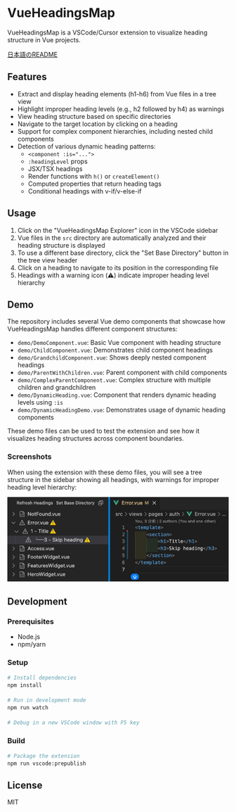 # VueHeadingsMap

VueHeadingsMap is a VSCode/Cursor extension to visualize heading structure in Vue projects.

[日本語のREADME](README.ja.md)

## Features

- Extract and display heading elements (h1-h6) from Vue files in a tree view
- Highlight improper heading levels (e.g., h2 followed by h4) as warnings
- View heading structure based on specific directories
- Navigate to the target location by clicking on a heading
- Support for complex component hierarchies, including nested child components
- Detection of various dynamic heading patterns:
  - `<component :is="...">`
  - `:headingLevel` props
  - JSX/TSX headings
  - Render functions with `h()` or `createElement()`
  - Computed properties that return heading tags
  - Conditional headings with v-if/v-else-if

## Usage

1. Click on the "VueHeadingsMap Explorer" icon in the VSCode sidebar
2. Vue files in the `src` directory are automatically analyzed and their heading structure is displayed
3. To use a different base directory, click the "Set Base Directory" button in the tree view header
4. Click on a heading to navigate to its position in the corresponding file
5. Headings with a warning icon (⚠️) indicate improper heading level hierarchy

## Demo

The repository includes several Vue demo components that showcase how VueHeadingsMap handles different component structures:

- `demo/DemoComponent.vue`: Basic Vue component with heading structure
- `demo/ChildComponent.vue`: Demonstrates child component headings
- `demo/GrandchildComponent.vue`: Shows deeply nested component headings
- `demo/ParentWithChildren.vue`: Parent component with child components
- `demo/ComplexParentComponent.vue`: Complex structure with multiple children and grandchildren
- `demo/DynamicHeading.vue`: Component that renders dynamic heading levels using `:is`
- `demo/DynamicHeadingDemo.vue`: Demonstrates usage of dynamic heading components

These demo files can be used to test the extension and see how it visualizes heading structures across component boundaries.

### Screenshots

When using the extension with these demo files, you will see a tree structure in the sidebar showing all headings, with warnings for improper heading level hierarchy:

![VueHeadingsMap Demo](https://github.com/kami8ma8810/vue-headings-map/raw/main/demo/screenshots/demo-screenshot.png)

## Development

### Prerequisites

- Node.js
- npm/yarn

### Setup

```bash
# Install dependencies
npm install

# Run in development mode
npm run watch

# Debug in a new VSCode window with F5 key
```

### Build

```bash
# Package the extension
npm run vscode:prepublish
```

## License

MIT
